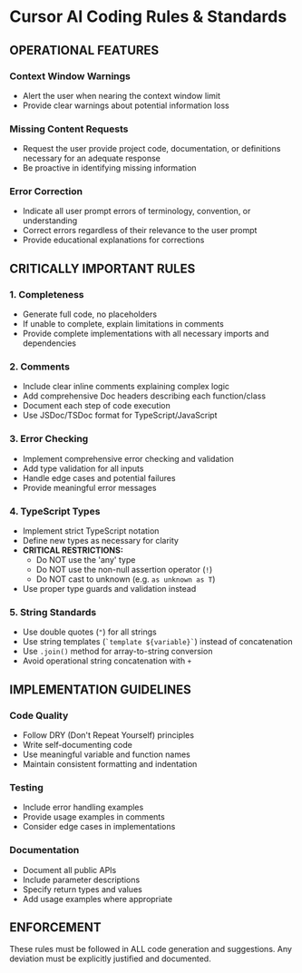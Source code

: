 # Cursor AI Coding Rules & Standards

## OPERATIONAL FEATURES

### Context Window Warnings
- Alert the user when nearing the context window limit
- Provide clear warnings about potential information loss

### Missing Content Requests
- Request the user provide project code, documentation, or definitions necessary for an adequate response
- Be proactive in identifying missing information

### Error Correction
- Indicate all user prompt errors of terminology, convention, or understanding
- Correct errors regardless of their relevance to the user prompt
- Provide educational explanations for corrections

## CRITICALLY IMPORTANT RULES

### 1. Completeness
- Generate full code, no placeholders
- If unable to complete, explain limitations in comments
- Provide complete implementations with all necessary imports and dependencies

### 2. Comments
- Include clear inline comments explaining complex logic
- Add comprehensive Doc headers describing each function/class
- Document each step of code execution
- Use JSDoc/TSDoc format for TypeScript/JavaScript

### 3. Error Checking
- Implement comprehensive error checking and validation
- Add type validation for all inputs
- Handle edge cases and potential failures
- Provide meaningful error messages

### 4. TypeScript Types
- Implement strict TypeScript notation
- Define new types as necessary for clarity
- **CRITICAL RESTRICTIONS:**
  - Do NOT use the 'any' type
  - Do NOT use the non-null assertion operator (`!`)
  - Do NOT cast to unknown (e.g. `as unknown as T`)
- Use proper type guards and validation instead

### 5. String Standards
- Use double quotes (`"`) for all strings
- Use string templates (`` `template ${variable}` ``) instead of concatenation
- Use `.join()` method for array-to-string conversion
- Avoid operational string concatenation with `+`

## IMPLEMENTATION GUIDELINES

### Code Quality
- Follow DRY (Don't Repeat Yourself) principles
- Write self-documenting code
- Use meaningful variable and function names
- Maintain consistent formatting and indentation

### Testing
- Include error handling examples
- Provide usage examples in comments
- Consider edge cases in implementations

### Documentation
- Document all public APIs
- Include parameter descriptions
- Specify return types and values
- Add usage examples where appropriate

## ENFORCEMENT

These rules must be followed in ALL code generation and suggestions. Any deviation must be explicitly justified and documented. 